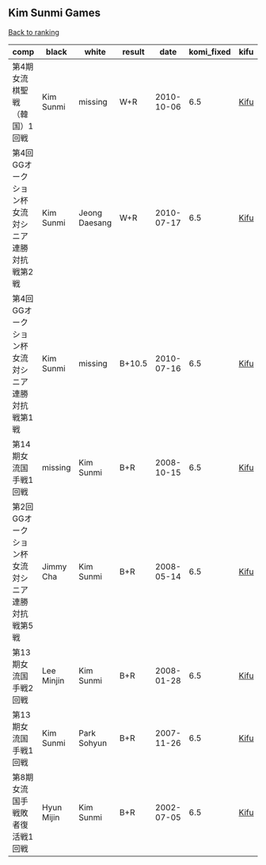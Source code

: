 ## Kim Sunmi Games

[Back to ranking](index.md)




| **comp** | **black** | **white** | **result** | **date** | **komi_fixed** | **kifu** | 
| --- | --- | --- | --- | --- | --- | --- |
| 第4期女流棋聖戦（韓国）1回戦 | Kim Sunmi | missing | W+R | 2010-10-06 | 6.5 | [Kifu](https://kifudepot.net/kifucontents.php?id=tlx8vhKsJvdT%2B8V2NdCbYg%3D%3D) | 
| 第4回GGオークション杯女流対シニア連勝対抗戦第2戦 | Kim Sunmi | Jeong Daesang | W+R | 2010-07-17 | 6.5 | [Kifu](https://kifudepot.net/kifucontents.php?id=nMv9s5WR25ZETFeny9KPJg%3D%3D) | 
| 第4回GGオークション杯女流対シニア連勝対抗戦第1戦 | Kim Sunmi | missing | B+10.5 | 2010-07-16 | 6.5 | [Kifu](https://kifudepot.net/kifucontents.php?id=z1B2ohDOvRUdTcySlSGRIQ%3D%3D) | 
| 第14期女流国手戦1回戦 | missing | Kim Sunmi | B+R | 2008-10-15 | 6.5 | [Kifu](https://kifudepot.net/kifucontents.php?id=Vrhn2M8mLTA%2BeeUlWQ6eQw%3D%3D) | 
| 第2回GGオークション杯女流対シニア連勝対抗戦第5戦 | Jimmy Cha | Kim Sunmi | B+R | 2008-05-14 | 6.5 | [Kifu](https://kifudepot.net/kifucontents.php?id=snAJnvDpj4kD1m5eJie4vw%3D%3D) | 
| 第13期女流国手戦2回戦 | Lee Minjin | Kim Sunmi | B+R | 2008-01-28 | 6.5 | [Kifu](https://kifudepot.net/kifucontents.php?id=orXkFK%2FlTaEqo0sQFZz9mg%3D%3D) | 
| 第13期女流国手戦1回戦 | Kim Sunmi | Park Sohyun | B+R | 2007-11-26 | 6.5 | [Kifu](https://kifudepot.net/kifucontents.php?id=Br3C%2BnmohzkoSoWoDNgXOw%3D%3D) | 
| 第8期女流国手戦敗者復活戦1回戦 | Hyun Mijin | Kim Sunmi | B+R | 2002-07-05 | 6.5 | [Kifu](https://kifudepot.net/kifucontents.php?id=5matnU2MVtkxbV5fjuHnNQ%3D%3D) |




